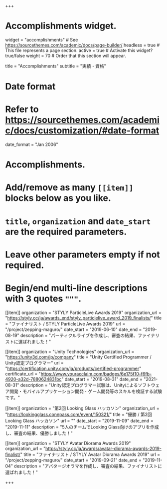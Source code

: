 +++
# Accomplishments widget.
widget = "accomplishments"  # See https://sourcethemes.com/academic/docs/page-builder/
headless = true  # This file represents a page section.
active = true  # Activate this widget? true/false
weight = 70  # Order that this section will appear.

title = "Accomplish&shy;ments"
subtitle = "実績・資格"

# Date format
#   Refer to https://sourcethemes.com/academic/docs/customization/#date-format
date_format = "Jan 2006"

# Accomplishments.
#   Add/remove as many `[[item]]` blocks below as you like.
#   `title`, `organization` and `date_start` are the required parameters.
#   Leave other parameters empty if not required.
#   Begin/end multi-line descriptions with 3 quotes `"""`.

[[item]]
  organization = "STYLY ParticleLive Awards 2019"
  organization_url = "https://styly.cc/ja/awards_end/styly_particlelive_award_2019_finalists/"
  title = "ファイナリスト / STYLY ParticleLive Awards 2019"
  url = "/project/zepping-maguro/"
  date_start = "2019-06-10"
  date_end = "2019-08-19"
  description = "パーティクルライブを作成し、審査の結果、ファイナリストに選ばれました！"

[[item]]
  organization = "Unity Technologies"
  organization_url = "https://unity3d.com/jp/company"
  title = "Unity Certified Programmer / Unity認定プログラマー"
  url = "https://certification.unity.com/ja/products/certified-programmer"
  certificate_url = "https://www.youracclaim.com/badges/6e175f10-f6fb-4920-a32d-7880624831bc"
  date_start = "2019-08-31"
  date_end = "2021-08-31"
  description = "Unity認定プログラマー試験は、Unityによるソフトウェア開発・モバイルアプリケーション開発・ゲーム開発等のスキルを検証する試験です。"

[[item]]
  organization = "第2回 Looking Glass ハッカソン"
  organization_url = "https://lookingglass.connpass.com/event/150321/"
  title = "優勝 / 第2回 Looking Glass ハッカソン"
  url = ""
  date_start = "2019-11-09"
  date_end = "2019-11-11"
  description = "5人のチームでLooking Glass向けのアプリを作成し、審査の結果、優勝しました！"

[[item]]
  organization = "STYLY Avatar Diorama Awards 2019"
  organization_url = "https://styly.cc/ja/awards/avatar-diorama-awards-2019-finalist/"
  title = "ファイナリスト / STYLY Avatar Diorama Awards 2019"
  url = "/project/zepping-maguro/"
  date_start = "2019-09-21"
  date_end = "2019-11-04"
  description = "アバタージオラマを作成し、審査の結果、ファイナリストに選ばれました！"

+++
